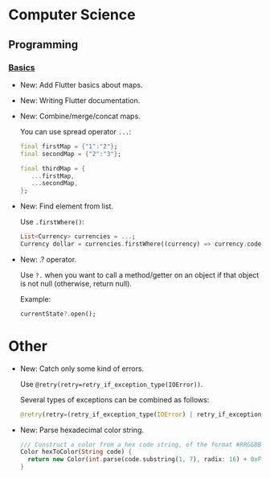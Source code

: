 # Computer Science

## Programming

### [Basics](basics.md)

* New: Add Flutter basics about maps.
* New: Writing Flutter documentation.
* New: Combine/merge/concat maps.

    You can use spread operator `...`:
    
    ```dart
    final firstMap = {"1":"2"};
    final secondMap = {"2":"3"};
    
    final thirdMap = {
       ...firstMap,
       ...secondMap,
    };
    ```
    

* New: Find element from list.

    Use `.firstWhere()`:
    
    ```dart
    List<Currency> currencies = ...;
    Currency dollar = currencies.firstWhere((currency) => currency.code == "USD");
    ```
    

* New: .? operator.

    Use `?.` when you want to call a method/getter on an object if that object is
    not null (otherwise, return null).
    
    Example:
    
    ```dart
    currentState?.open();
    ```
    

# Other

* New: Catch only some kind of errors.

    Use `@retry(retry=retry_if_exception_type(IOError))`.
    
    Several types of exceptions can be combined as follows:
    
    ```python
    @retry(retry=(retry_if_exception_type(IOError) | retry_if_exception_type(TimeoutError)))
    ```
    

* New: Parse hexadecimal color string.

    ```dart
    /// Construct a color from a hex code string, of the format #RRGGBB.
    Color hexToColor(String code) {
      return new Color(int.parse(code.substring(1, 7), radix: 16) + 0xFF000000);
    }
    ```